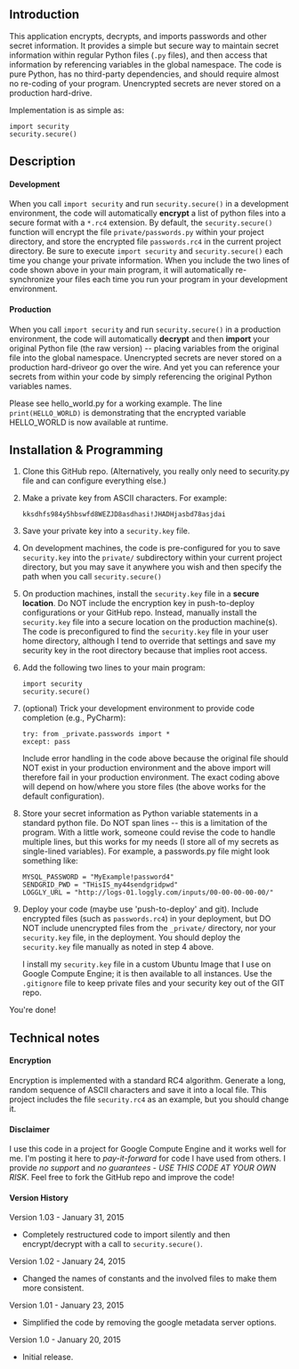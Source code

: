## Introduction

This application encrypts, decrypts, and imports passwords and other secret information. It provides a simple but secure 
way to maintain secret information within regular Python files (`.py` files), and then access that information
by referencing variables in the global namespace. The code is pure Python, has no third-party dependencies, and 
should require almost no re-coding of your program. Unencrypted secrets are never stored on a production hard-drive.

Implementation is as simple as:
  
    import security
    security.secure()
    
    
## Description

#### Development

When you call `import security` and run `security.secure()` in a development environment, the code will automatically 
**encrypt** a list of python files into a secure format with a `*.rc4` extension. By default, the `security.secure()` 
function will encrypt the file `private/passwords.py` within your project directory, and store the encrypted file
`passwords.rc4` in the current project directory. Be sure to execute `import security` and `security.secure()` each time 
you change your private information. When you include the two lines of code shown above in your main program, it will 
automatically re-synchronize your files each time you run your program in your development environment.
  
#### Production  
  
When you call `import security` and run `security.secure()` in a production environment, the code will automatically
**decrypt** and then **import** your original Python file (the raw version) -- placing variables from the original file
into the global namespace. Unencrypted secrets are never stored on a production hard-driveor go over the wire. 
And yet you can reference your secrets from within your code by simply referencing the original Python variables names.  

Please see hello_world.py for a working example. The line `print(HELLO_WORLD)` is demonstrating that the encrypted
variable HELLO_WORLD is now available at runtime. 
  
  
## Installation & Programming

1. Clone this GitHub repo. (Alternatively, you really only need to security.py file and can configure everything else.)

2. Make a private key from ASCII characters. For example:  
    
    `kksdhfs984y5hbswfd8WEZJD8asdhasi!JHADHjasbd78asjdai`  
          
3. Save your private key into a `security.key` file.
    
4. On development machines, the code is pre-configured for you to save `security.key` into the `private/` 
   subdirectory within your current project directory, but you may save it anywhere you wish and then specify the 
   path when you call `security.secure()`  
  
5. On production machines, install the `security.key` file in a **secure location**. Do NOT include the encryption key
   in push-to-deploy configurations or your GitHub repo. Instead, manually install the `security.key` file into a 
   secure location on the production machine(s).  The code is preconfigured to find the `security.key` file in your 
   user home directory, although I tend to override that settings and save my security key in the root directory 
   because that implies root access.  
      
6. Add the following two lines to your main program:  
  
    `import security`  
    `security.secure()`  
  
8. (optional) Trick your development environment to provide code completion (e.g., PyCharm): 
  
    `try: from _private.passwords import *`  
    `except: pass`  
  
    Include error handling in the code above because the original file should NOT exist in your production environment
    and the above import will therefore fail in your production environment. The exact coding above will depend 
    on how/where you store files (the above works for the default configuration).
  
9. Store your secret information as Python variable statements in a standard python file. Do NOT span lines -- this
   is a limitation of the program. With a little work, someone could revise the code to handle multiple lines, but this
   works for my needs (I store all of my secrets as single-lined variables). For example, a passwords.py file might 
   look something like:
         
    `MYSQL_PASSWORD = "MyExample!password4"`  
    `SENDGRID_PWD = "THisIS_my44sendgridpwd"`  
    `LOGGLY_URL = "http://logs-01.loggly.com/inputs/00-00-00-00-00/"`
        
10. Deploy your code (maybe use 'push-to-deploy' and git). Include encrypted files (such as `passwords.rc4`) in your
    deployment, but DO NOT include unencrypted files from the `_private/` directory, nor your `security.key` file, in 
    the deployment. You should deploy the `security.key` file manually as noted in step 4 above. 
    
    I install my `security.key` file in a custom Ubuntu Image that I use on Google Compute Engine; it is then available 
    to all instances. Use the `.gitignore` file to keep private files and your security key out of the GIT repo. 
       
You're done!    
  
  
## Technical notes 
 
#### Encryption
  
Encryption is implemented with a standard RC4 algorithm. Generate a long, random sequence of ASCII characters and 
save it into a local file. This project includes the file `security.rc4` as an example, but you should change it.

#### Disclaimer

I use this code in a project for Google Compute Engine and it works well for me. I'm posting it here to 
*_pay-it-forward_* for code I have used from others. I provide *no support* and *no guarantees* - 
*USE THIS CODE AT YOUR OWN RISK*. Feel free to fork the GitHub repo and improve the code!
 
#### Version History

Version 1.03 - January 31, 2015

  * Completely restructured code to import silently and then encrypt/decrypt with a call to `security.secure()`.

Version 1.02 - January 24, 2015

  * Changed the names of constants and the involved files to make them more consistent.

Version 1.01 - January 23, 2015

  * Simplified the code by removing the google metadata server options.

Version 1.0 - January 20, 2015

  * Initial release.
